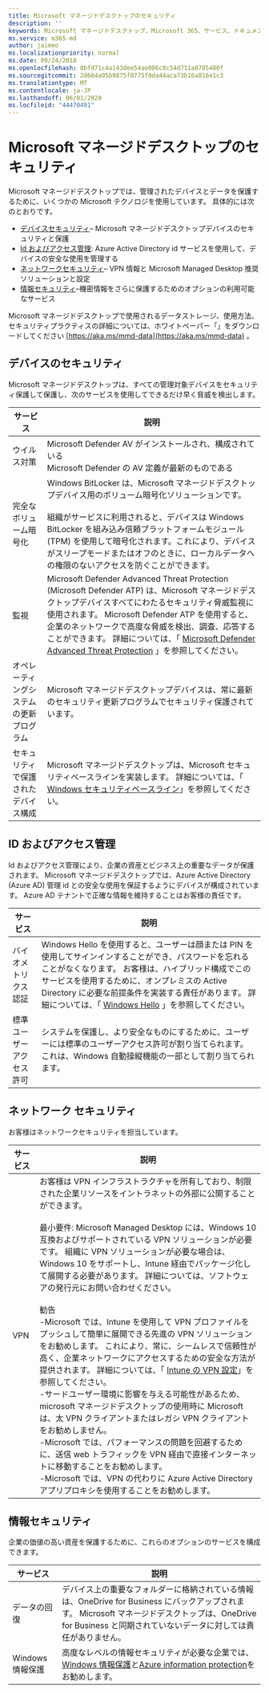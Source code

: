 ```yaml
---
title: Microsoft マネージドデスクトップのセキュリティ
description: ''
keywords: Microsoft マネージドデスクトップ、Microsoft 365、サービス、ドキュメント
ms.service: m365-md
author: jaimeo
ms.localizationpriority: normal
ms.date: 09/24/2018
ms.openlocfilehash: 8bfd71c4a143dee54ae006c8c54d711a8785480f
ms.sourcegitcommit: 2d664a95b9875f0775f0da44aca73b16a816e1c3
ms.translationtype: MT
ms.contentlocale: ja-JP
ms.lasthandoff: 06/01/2020
ms.locfileid: "44470491"
---
```

# <a name="security-in-microsoft-managed-desktop"></a>Microsoft マネージドデスクトップのセキュリティ

<!--Security, also Onboarding doc: data handling/store, privileged account access -->

Microsoft マネージドデスクトップでは、管理されたデバイスとデータを保護するために、いくつかの Microsoft テクノロジを使用しています。 具体的には次のとおりです。 


- [デバイスセキュリティ](#device-security)– Microsoft マネージドデスクトップデバイスのセキュリティと保護
- [Id およびアクセス管理](#identity-and-access-management): Azure Active Directory id サービスを使用して、デバイスの安全な使用を管理する
- [ネットワークセキュリティ](#network-security)– VPN 情報と Microsoft Managed Desktop 推奨ソリューションと設定
- [情報セキュリティ](#information-security)–機密情報をさらに保護するためのオプションの利用可能なサービス 

Microsoft マネージドデスクトップで使用されるデータストレージ、使用方法、セキュリティプラクティスの詳細については、ホワイトペーパー「」をダウンロードしてください [https://aka.ms/mmd-data](https://aka.ms/mmd-data) 。


## <a name="device-security"></a>デバイスのセキュリティ

Microsoft マネージドデスクトップは、すべての管理対象デバイスをセキュリティ保護して保護し、次のサービスを使用してできるだけ早く脅威を検出します。

サービス | 説明
--- | ---
ウイルス対策 | Microsoft Defender AV がインストールされ、構成されている<br>Microsoft Defender の AV 定義が最新のものである
完全なボリューム暗号化 |    Windows BitLocker は、Microsoft マネージドデスクトップデバイス用のボリューム暗号化ソリューションです。<br><br>組織がサービスに利用されると、デバイスは Windows BitLocker を組み込み信頼プラットフォームモジュール (TPM) を使用して暗号化されます。これにより、デバイスがスリープモードまたはオフのときに、ローカルデータへの権限のないアクセスを防ぐことができます。 
監視 |    Microsoft Defender Advanced Threat Protection (Microsoft Defender ATP) は、Microsoft マネージドデスクトップデバイスすべてにわたるセキュリティ脅威監視に使用されます。 Microsoft Defender ATP を使用すると、企業のネットワークで高度な脅威を検出、調査、応答することができます。 詳細については、「 [Microsoft Defender Advanced Threat Protection](https://docs.microsoft.com/windows/threat-protection/windows-defender-atp/windows-defender-advanced-threat-protection) 」を参照してください。 
オペレーティングシステムの更新プログラム |  Microsoft マネージドデスクトップデバイスは、常に最新のセキュリティ更新プログラムでセキュリティ保護されています。
セキュリティで保護されたデバイス構成 |   Microsoft マネージドデスクトップは、Microsoft セキュリティベースラインを実装します。 詳細については、「 [Windows セキュリティベースライン](https://docs.microsoft.com/windows/security/threat-protection/windows-security-baselines)」を参照してください。



## <a name="identity-and-access-management"></a>ID およびアクセス管理

Id およびアクセス管理により、企業の資産とビジネス上の重要なデータが保護されます。 Microsoft マネージドデスクトップでは、Azure Active Directory (Azure AD) 管理 id との安全な使用を保証するようにデバイスが構成されています。 Azure AD テナントで正確な情報を維持することはお客様の責任です。 

サービス | 説明
--- | ---
バイオメトリクス認証 |  Windows Hello を使用すると、ユーザーは顔または PIN を使用してサインインすることができ、パスワードを忘れることがなくなります。 お客様は、ハイブリッド構成でこのサービスを使用するために、オンプレミスの Active Directory に必要な前提条件を実装する責任があります。 詳細については、「 [Windows Hello](https://docs.microsoft.com/windows-hardware/design/device-experiences/windows-hello) 」を参照してください。 
標準ユーザーアクセス許可 |  システムを保護し、より安全なものにするために、ユーザーには標準のユーザーアクセス許可が割り当てられます。 これは、Windows 自動操縦機能の一部として割り当てられます。



## <a name="network-security"></a>ネットワーク セキュリティ

お客様はネットワークセキュリティを担当しています。 

サービス | 説明
--- | ---
VPN | お客様は VPN インフラストラクチャを所有しており、制限された企業リソースをイントラネットの外部に公開することができます。<br><br>最小要件: Microsoft Managed Desktop には、Windows 10 互換およびサポートされている VPN ソリューションが必要です。 組織に VPN ソリューションが必要な場合は、Windows 10 をサポートし、Intune 経由でパッケージ化して展開する必要があります。 詳細については、ソフトウェアの発行元にお問い合わせください。<br><br>勧告<br>-Microsoft では、Intune を使用して VPN プロファイルをプッシュして簡単に展開できる先進の VPN ソリューションをお勧めします。 これにより、常に、シームレスで信頼性が高く、企業ネットワークにアクセスするための安全な方法が提供されます。 詳細については、「 [Intune の VPN 設定](https://docs.microsoft.com/intune/vpn-settings-configure)」を参照してください。<br>-サードユーザー環境に影響を与える可能性があるため、microsoft マネージドデスクトップの使用時に Microsoft は、太 VPN クライアントまたはレガシ VPN クライアントをお勧めしません。<br>-Microsoft では、パフォーマンスの問題を回避するために、送信 web トラフィックを VPN 経由で直接インターネットに移動することをお勧めします。<br>-Microsoft では、VPN の代わりに Azure Active Directory アプリプロキシを使用することをお勧めします。


## <a name="information-security"></a>情報セキュリティ

企業の価値の高い資産を保護するために、これらのオプションのサービスを構成できます。 

サービス | 説明
--- | ---
データの回復  | デバイス上の重要なフォルダーに格納されている情報は、OneDrive for Business にバックアップされます。 Microsoft マネージドデスクトップは、OneDrive for Business と同期されていないデータに対しては責任がありません。 
Windows 情報保護 |    高度なレベルの情報セキュリティが必要な企業では、 [Windows 情報保護](https://docs.microsoft.com/windows/threat-protection/windows-information-protection/protect-enterprise-data-using-wip)と[Azure information protection](https://www.microsoft.com/cloud-platform/azure-information-protection)をお勧めします。 

